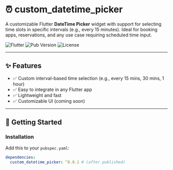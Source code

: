 # ⏰ custom_datetime_picker

A customizable Flutter **DateTime Picker** widget with support for selecting time slots in specific intervals (e.g., every 15 minutes). Ideal for booking apps, reservations, and any use case requiring scheduled time input.

![Flutter](https://img.shields.io/badge/Flutter-Compatible-blue?logo=flutter)
![Pub Version](https://img.shields.io/pub/v/custom_datetime_picker)
![License](https://img.shields.io/badge/License-MIT-green)

---

## ✨ Features

- ✅ Custom interval-based time selection (e.g., every 15 mins, 30 mins, 1 hour)
- ✅ Easy to integrate in any Flutter app
- ✅ Lightweight and fast
- ✅ Customizable UI (coming soon)

---

## 🚀 Getting Started

### Installation

Add this to your `pubspec.yaml`:

```yaml
dependencies:
  custom_datetime_picker: ^0.0.1 # (after published)
